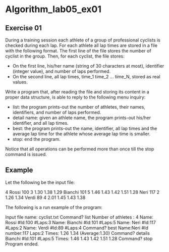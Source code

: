 # Algorithm_lab05_ex01

Exercise 01
-----------

During a training session each athlete of a group of professional
cyclists is checked during each lap.
For each athlete all lap times are stored in a file with the following
format.
The first line of the file stores the number of cyclist in the group.
Then, for each cyclist, the file stores:
- On the first line, his/her name (string of 30 characters at most),
  identifier (integer value), and number of laps performed.
- On the second line, all lap times,
  time_1 time_2 ... time_N, stored as real values.

Write a program that, after reading the file and storing its content
in a proper data structure, is able to reply to the following menu
inquiry:
- list: the program prints-out the number of athletes, their names,
  identifiers, and number of laps performed.
- detail name: given an athlete name, the program prints-out
  his/her identifier, and all lap times.
- best: the program prints-out the name, identifier, all lap times
  and the average lap time for the athlete whose average lap time is
  smaller.
- stop: end the program.

Notice that all operations can be performed more than once till the
stop command is issued.

Example
-------
Let the following be the input file:

4
Rossi 100 3
1.30 1.38 1.29
Bianchi 101 5
1.46 1.43 1.42 1.51 1.28
Neri 117 2 
1.26 1.34
Verdi 89 4
2.01 1.45 1.43 1.38

The following is a run example of the program:

Input file name: cyclist.txt
Command? list
Number of athletes : 4
Name: Rossi #Id:100 #Laps:3
Name: Bianchi #Id:101 #Laps:5
Name: Neri #Id:117 #Laps:2
Name: Verdi #Id:89 #Laps:4
Command? best
Name:Neri #Id number:117 Laps:2 Times: 1.26 1.34 (Average:1.30)
Command? details Bianchi
#Id:101 #Laps:5 Times: 1.46 1.43 1.42 1.51 1.28
Command? stop
Program ended. 
